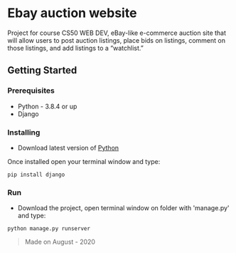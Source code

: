 # Ebay auction website

Project for course CS50 WEB DEV, eBay-like e-commerce auction site that will allow users to post auction listings, place bids on listings, comment on those listings, and add listings to a “watchlist.”

## Getting Started

### Prerequisites

  * Python - 3.8.4 or up
  * Django
  
### Installing

  * Download latest version of [Python](https://www.python.org/downloads/)
  
  Once installed open your terminal window and type:
  ```
  pip install django
  ```

### Run
 
  - Download the project, open terminal window on folder with 'manage.py' and type:
  ```
  python manage.py runserver
  ```


> Made on August - 2020

